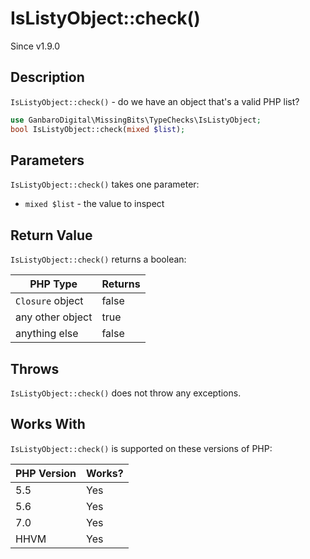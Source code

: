 # IsListyObject::check()

<div class="callout info" markdown="1">
Since v1.9.0
</div>

## Description

`IsListyObject::check()` - do we have an object that's a valid PHP list?

```php
use GanbaroDigital\MissingBits\TypeChecks\IsListyObject;
bool IsListyObject::check(mixed $list);
```

## Parameters

`IsListyObject::check()` takes one parameter:

* `mixed $list` - the value to inspect

## Return Value

`IsListyObject::check()` returns a boolean:

PHP Type | Returns
---------|--------
`Closure` object | false
any other object | true
anything else | false

## Throws

`IsListyObject::check()` does not throw any exceptions.

## Works With

`IsListyObject::check()` is supported on these versions of PHP:

PHP Version | Works?
------------|-------
5.5 | Yes
5.6 | Yes
7.0 | Yes
HHVM | Yes
